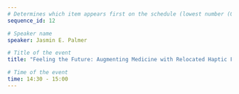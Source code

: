 ```yaml
---
# Determines which item appears first on the schedule (lowest number (0) appears first)
sequence_id: 12

# Speaker name
speaker: Jasmin E. Palmer 

# Title of the event
title: "Feeling the Future: Augmenting Medicine with Relocated Haptic Feedback in Extended Reality Environments"

# Time of the event
time: 14:30 - 15:00
---
```

